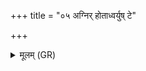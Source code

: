 +++
title = "०५ अग्निर् होताध्वर्युष् टे"

+++
<details><summary>मूलम् (GR)</summary>

अग्निर् होताध्वर्युष् टे बृहस्पतिर्  
इन्द्रो ब्रह्मा दक्षिणतस् ते अस्तु ।  
हुतो ऽयं संस्थितो यज्ञ एतु  
यत्र पूर्वम् अयनं हुतानाम् ॥
</details>